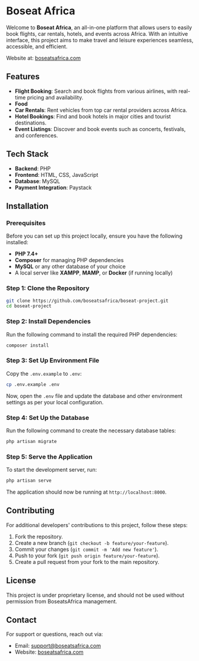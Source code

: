 # Boseat Africa

Welcome to **Boseat Africa**, an all-in-one platform that allows users to easily book flights, car rentals, hotels, and events across Africa. With an intuitive interface, this project aims to make travel and leisure experiences seamless, accessible, and efficient.

Website at: [boseatsafrica.com](https://boseatsafrica.com/)

## Features

* **Flight Booking**: Search and book flights from various airlines, with real-time pricing and availability.
* **Food**
* **Car Rentals**: Rent vehicles from top car rental providers across Africa.
* **Hotel Bookings**: Find and book hotels in major cities and tourist destinations.
* **Event Listings**: Discover and book events such as concerts, festivals, and conferences.

## Tech Stack

* **Backend**: PHP
* **Frontend**: HTML, CSS, JavaScript
* **Database**: MySQL
* **Payment Integration**: Paystack

## Installation

### Prerequisites

Before you can set up this project locally, ensure you have the following installed:

* **PHP 7.4+**
* **Composer** for managing PHP dependencies
* **MySQL** or any other database of your choice
* A local server like **XAMPP**, **MAMP**, or **Docker** (if running locally)

### Step 1: Clone the Repository

```bash
git clone https://github.com/boseatsafrica/boseat-project.git
cd boseat-project
```

### Step 2: Install Dependencies

Run the following command to install the required PHP dependencies:

```bash
composer install
```

### Step 3: Set Up Environment File

Copy the `.env.example` to `.env`:

```bash
cp .env.example .env
```

Now, open the `.env` file and update the database and other environment settings as per your local configuration.

### Step 4: Set Up the Database

Run the following command to create the necessary database tables:

```bash
php artisan migrate
```

### Step 5: Serve the Application

To start the development server, run:

```bash
php artisan serve
```

The application should now be running at `http://localhost:8000`.

## Contributing

For additional developers' contributions to this project, follow these steps:

1. Fork the repository.
2. Create a new branch (`git checkout -b feature/your-feature`).
3. Commit your changes (`git commit -m 'Add new feature'`).
4. Push to your fork (`git push origin feature/your-feature`).
5. Create a pull request from your fork to the main repository.

## License

This project is under proprietary license, and should not be used without permission from BoseatsAfrica management.

## Contact

For support or questions, reach out via:

* Email: [support@boseatsafrica.com](mailto:support@boseatsafrica.com)
* Website: [boseatsafrica.com](https://boseatsafrica.com/)
